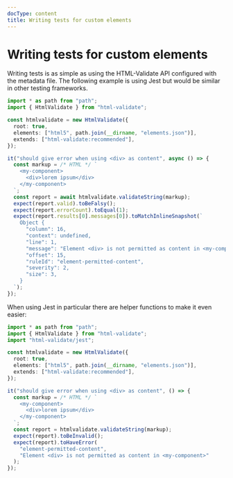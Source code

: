 ```yaml
---
docType: content
title: Writing tests for custom elements
---
```


# Writing tests for custom elements

Writing tests is as simple as using the HTML-Validate API configured with the metadata file.
The following example is using Jest but would be similar in other testing frameworks.

```ts
import * as path from "path";
import { HtmlValidate } from "html-validate";

const htmlvalidate = new HtmlValidate({
  root: true,
  elements: ["html5", path.join(__dirname, "elements.json")],
  extends: ["html-validate:recommended"],
});

it("should give error when using <div> as content", async () => {
  const markup = /* HTML */ `
    <my-component>
      <div>lorem ipsum</div>
    </my-component>
  `;
  const report = await htmlvalidate.validateString(markup);
  expect(report.valid).toBeFalsy();
  expect(report.errorCount).toEqual(1);
  expect(report.results[0].messages[0]).toMatchInlineSnapshot(`
    Object {
      "column": 16,
      "context": undefined,
      "line": 1,
      "message": "Element <div> is not permitted as content in <my-component>",
      "offset": 15,
      "ruleId": "element-permitted-content",
      "severity": 2,
      "size": 3,
    }
  `);
});
```

When using Jest in particular there are helper functions to make it even easier:

```ts
import * as path from "path";
import { HtmlValidate } from "html-validate";
import "html-validate/jest";

const htmlvalidate = new HtmlValidate({
  root: true,
  elements: ["html5", path.join(__dirname, "elements.json")],
  extends: ["html-validate:recommended"],
});

it("should give error when using <div> as content", () => {
  const markup = /* HTML */ `
    <my-component>
      <div>lorem ipsum</div>
    </my-component>
  `;
  const report = htmlvalidate.validateString(markup);
  expect(report).toBeInvalid();
  expect(report).toHaveError(
    "element-permitted-content",
    "Element <div> is not permitted as content in <my-component>"
  );
});
```

